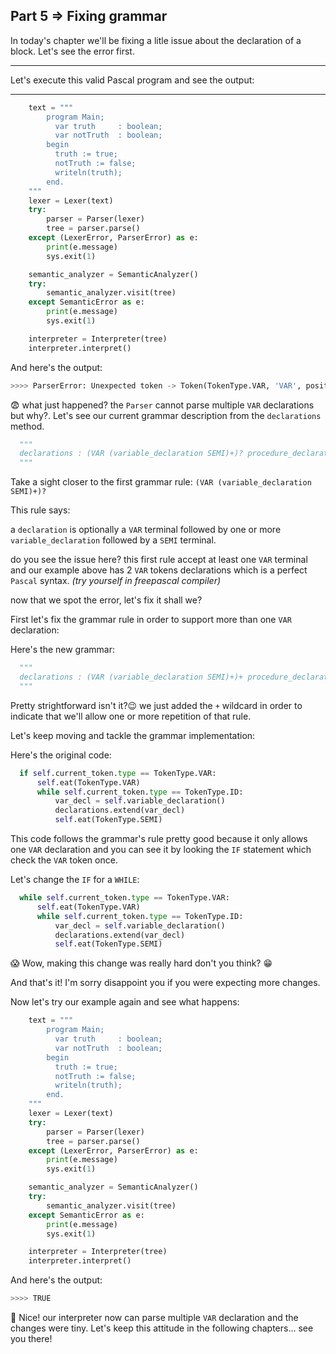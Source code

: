 ## Part 5 => Fixing grammar

In today's chapter we'll be fixing a litle issue about the declaration of a block. Let's see the error first.
<hr>

Let's execute this valid Pascal program and see the output:

***

```python
    text = """
        program Main;
          var truth     : boolean;
          var notTruth  : boolean;
        begin
          truth := true;
          notTruth := false;
          writeln(truth);
        end.
    """
    lexer = Lexer(text)
    try:
        parser = Parser(lexer)
        tree = parser.parse()
    except (LexerError, ParserError) as e:
        print(e.message)
        sys.exit(1)

    semantic_analyzer = SemanticAnalyzer()
    try:
        semantic_analyzer.visit(tree)
    except SemanticError as e:
        print(e.message)
        sys.exit(1)

    interpreter = Interpreter(tree)
    interpreter.interpret()     
```
And here's the output:

```python
>>>> ParserError: Unexpected token -> Token(TokenType.VAR, 'VAR', position=4:11)
```

😨 what just happened? the `Parser` cannot parse multiple `VAR` declarations but why?. Let's see our
current grammar description from the `declarations` method.

```python
  """
  declarations : (VAR (variable_declaration SEMI)+)? procedure_declaration*
  """
```

Take a sight closer to the first grammar rule: `(VAR (variable_declaration SEMI)+)?`

This rule says: 

a `declaration` is optionally a `VAR` terminal followed by one or more `variable_declaration` 
followed by a `SEMI` terminal.

do you see the issue here? this first rule accept at least one `VAR` terminal and our example above
has 2 `VAR` tokens declarations which is a perfect `Pascal` syntax. *(try yourself in freepascal compiler)*

now that we spot the error, let's fix it shall we?

First let's fix the grammar rule in order to support more than one `VAR` declaration:

Here's the new grammar:
```python
  """
  declarations : (VAR (variable_declaration SEMI)+)+ procedure_declaration*
  """
```

Pretty strightforward isn't it?😉 we just added the `+` wildcard in order to indicate that we'll allow
one or more repetition of that rule.

Let's keep moving and tackle the grammar implementation:

Here's the original code:

```python
  if self.current_token.type == TokenType.VAR:
      self.eat(TokenType.VAR)
      while self.current_token.type == TokenType.ID:
          var_decl = self.variable_declaration()
          declarations.extend(var_decl)
          self.eat(TokenType.SEMI)
```

This code follows the grammar's rule pretty good because it only allows one `VAR` declaration and you can
see it by looking the `IF` statement which check the `VAR` token once.

Let's change the `IF` for a `WHILE`:

```python
  while self.current_token.type == TokenType.VAR:
      self.eat(TokenType.VAR)
      while self.current_token.type == TokenType.ID:
          var_decl = self.variable_declaration()
          declarations.extend(var_decl)
          self.eat(TokenType.SEMI)
```

😱 Wow, making this change was really hard don't you think? 😁

And that's it! I'm sorry disappoint you if you were expecting more changes.


Now let's try our example again and see what happens:

```python
    text = """
        program Main;
          var truth     : boolean;
          var notTruth  : boolean;
        begin
          truth := true;
          notTruth := false;
          writeln(truth);
        end.
    """
    lexer = Lexer(text)
    try:
        parser = Parser(lexer)
        tree = parser.parse()
    except (LexerError, ParserError) as e:
        print(e.message)
        sys.exit(1)

    semantic_analyzer = SemanticAnalyzer()
    try:
        semantic_analyzer.visit(tree)
    except SemanticError as e:
        print(e.message)
        sys.exit(1)

    interpreter = Interpreter(tree)
    interpreter.interpret()     
```
And here's the output:

```python
>>>> TRUE
```

🥳 Nice! our interpreter now can parse multiple `VAR` declaration and the changes were tiny. Let's keep this attitude
in the following chapters... see you there!
